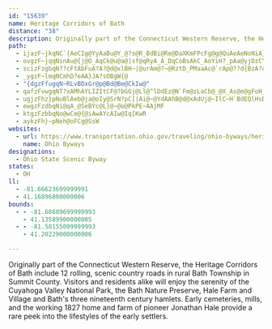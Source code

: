```yaml
---
id: "15639"
name: Heritage Corridors of Bath
distance: "38"
description: Originally part of the Connecticut Western Reserve, the Heritage Corridors of Bath include 12 rolling, scenic country roads in rural Bath Township in Summit County.
path:
  - ijazF~jkqNC`{AeCIg@YyAaBu@Y_@?s@R_BdBi@Re@DaXKmFPcFg@g@QuAeAeNoNiA}Ao@mBYc@cCwA}@aCq@q@iASi^SyOfJqA`@qF@}w@s@JvlAEtc@HbB~@lGhQF~Al@lDl@|AGnCy@fAM`k@XgCuRI_BLmBbC{NZsED{k@Euk@Kso@wCe@i@Se@e@c@gASmCOw@a@aAiCeE}@o@iA]y@GmBLu@MYMe@c@cCeEYu@Os@Cy@DkAf@aDh@yHnBoJbCcRxBqGx@}EDkAKgFn@aF@eG@{BhG_F?Ae@_CmAwCKmADaDr@mFHyBWoVXcO~@{URwHZgGzAgNrCaMD_AEuAOsBg@qDu@oBwIeJiBmAaEeB}@q@q@{@}@eBoAuDYeCOk@IScBgBQs@?wBd@wENy@ZiAzByDNa@J_BIeB[oCyBsHq@_Do@{Ea@gBcAsCUyBSmHBgCTeBbBmEjAkF\mBTuDKmEsBcRSsAeAyEs@KcAvCuAhH}AbUSzEYxAq@dA}FtEkIrHO\_@~BOZgC`Di@dD_@pAoCnC_@v@Sr@OzBExIkCr@qLnEe@uGUeA_@u@qBqCa@mAIgBC{KEc@Oc@}@_@aHOaLsBo@_@c@gAy@oH[cAc@a@eBy@qCmBoAk@y@s@eAaBoAmDy@}C
  - ovgzF~jqqNsnAu@{j@O_AqCk@u@a@]sf@qRyA_A_DqCoBsAkC_AoYiH?_pAa@yjDzCYt_@mHbD_@xg@VIoTOajBBu@TgAbCoFL}@IgAw@mBREdASjHM|U`@hAEtMaFxEaDdK_FpGiBd@OnAY`Cq@z@ObAUT?NC`C@qC@yAT}D`AuBj@?AIqg@rDqBlFgF|BgBnAy@hB}@
  - scizFzgbqN??cFtAbFuA?A?@d@xlBH~|@urAm@?~@RztD_PMaaAc@`rAp@??d{BzA?opCC}V?eAA}JhSEiS@?B??Ua|BAsBEqFI_BK_A{@iDIm@CsBHkAxAaHBw@SaCNmATw@bAoBxA_An@s@rBwD~AoBtD_EnCsB|By@t@A~@HrDvA`A?d@MRUrE_Mt@eAXM
  - _ygzF~lmqNCmhD?eAA}JA?sOBgW{@
  - "{dgzFfugqN~RLvBDxGr@p@Bd@Be@CkIw@"
  - qafzFvwgqNT?xAMhAYLIZItCF@?bGGj@Ll@^lDdEz@N`Fm@zLaCb@_@X_As@e@gFoH_AgAo@e@sBk@qDx@oDRsAVmAl@UP}HhG_CtAwAb@oBLM?WC
  - ugjzFhz}pNuBlAeb@ja@oIy@SrN?pC[|Ai@~@YdAAhB@d@xAdUj@~IlC~H`BdEQlHsD`LBhADlEDzFBn@?TzBrE??NZ
  - ewgzFzdbqNi@qA_@SeBYc@L}@~@o@PkPE~AAjMF
  - ktgzFzbbqNo@wCe@{@iAwAYcAIw@Iq[KwR
  - aykzFh}~pNeh@oFCg@SsW
websites:
  - url: https://www.transportation.ohio.gov/traveling/ohio-byways/heritage+corridors+of+bath
    name: Ohio Byways
designations:
  - Ohio State Scenic Byway
states:
  - OH
ll:
  - -81.66623699999991
  - 41.16896800000006
bounds:
  - - -81.68689699999993
    - 41.13589900000005
  - - -81.58155099999993
    - 41.20229000000006

---
```


Originally part of the Connecticut Western Reserve, the Heritage Corridors of Bath include 12 rolling, scenic country roads in rural Bath Township in Summit County. Visitors and residents alike will enjoy the serenity of the Cuyahoga Valley National Park, the Bath Nature Preserve, Hale Farm and Village and Bath's three nineteenth century hamlets. Early cemeteries, mills, and the working 1827 home and farm of pioneer Jonathan Hale provide a rare peek into the lifestyles of the early settlers.
